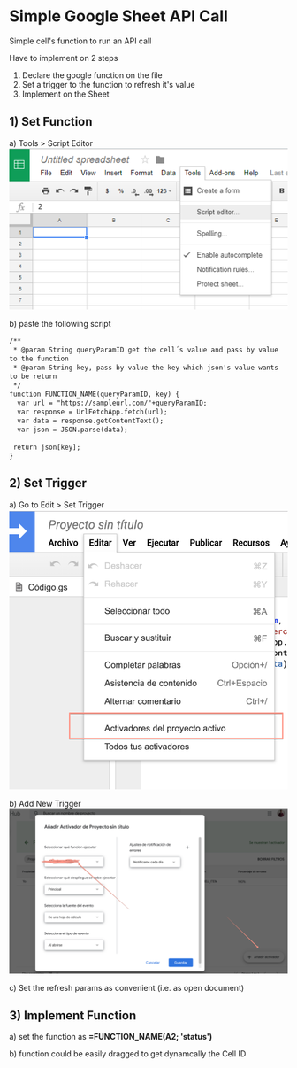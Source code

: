 # Simple Google Sheet API Call
Simple cell's function to run an API call

Have to implement on 2 steps
1) Declare the google function on the file
2) Set a trigger to the function to refresh it's value
3) Implement on the Sheet

## 1) Set Function
a) Tools > Script Editor
![alt text](https://github.com/edulecca/googlesheetapicall/blob/master/scriptEditor.png)

b) paste the following script 

```
/**
 * @param String queryParamID get the cell´s value and pass by value to the function
 * @param String key, pass by value the key which json's value wants to be return
 */
function FUNCTION_NAME(queryParamID, key) {
  var url = "https://sampleurl.com/"+queryParamID;
  var response = UrlFetchApp.fetch(url);
  var data = response.getContentText();
  var json = JSON.parse(data);

 return json[key];
}
```

## 2) Set Trigger
a) Go to Edit > Set Trigger
![alt text](https://github.com/edulecca/googlesheetapicall/blob/master/activetrigger.png)

b) Add New Trigger
![alt text](https://github.com/edulecca/googlesheetapicall/blob/master/activador.png)

c) Set the refresh params as convenient (i.e. as open document)

## 3) Implement Function

a) set the function as **=FUNCTION_NAME(A2; 'status')**

b) function could be easily dragged to get dynamcally the Cell ID
